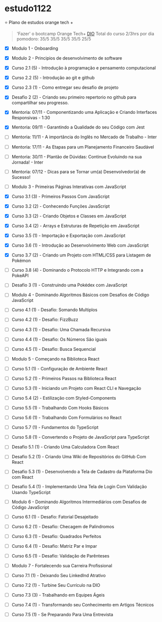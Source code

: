# estudo1122

⭐ Plano de estudos orange tech + 
> 'Fazer' o bootcamp Orange Tech+ [DIO](https://web.dio.me/track/orange-tech?tab=mentoring)
> Total do curso 2/3hrs por dia
> pomodoro: 35/5 35/5 35/5 35/5 25/5  

- [X] Modulo 1 - Onboarding  

- [X] Modulo 2 - Principios de desenvolvimento de software
- [X] Curso 2.1 (5) - Introdução à programação e pensamento computacional
- [X] Curso 2.2 (5) - Introdução ao git e github
- [X] Curso 2.3 (1) - Como entregar seu desafio de projeto
- [X] Desafio 2 (2) - Criando seu primeiro repertorio no github para compartilhar seu progresso.

- [X] Mentoria: 07/11 - Componentizando uma Aplicação e Criando Interfaces Responsivas - 1:30
- [X] Mentoria: 09/11 - Garantindo a Qualidade do seu Código com Jest
- [ ] Mentoria: 11/11 - A importância do Inglês no Mercado de Trabalho - Inter
- [ ] Mentoria: 17/11 - As Etapas para um Planejamento Financeiro Saudável
- [ ] Mentoria: 30/11 - Plantão de Dúvidas: Continue Evoluindo na sua Jornada! - Inter
- [ ] Mentoria: 07/12 - Dicas para se Tornar um(a) Desenvolvedor(a) de Sucesso!  

- [ ] Modulo 3 - Primeiras Páginas Interativas com JavaScript
- [X] Curso 3.1 (3) - Primeiros Passos Com JavaScript
- [X] Curso 3.2 (2) - Conhecendo Funções JavaScript
- [X] Curso 3.3 (2) - Criando Objetos e Classes em JavaScript
- [X] Curso 3.4 (2) - Arrays e Estruturas de Repetição em JavaScript
- [X] Curso 3.5 (1) - Importação e Exportação com JavaScript
- [X] Curso 3.6 (1) - Introdução ao Desenvolvimento Web com JavaScript
- [X] Curso 3.7 (2) - Criando um Projeto com HTML/CSS para Listagem de Pokémon
- [ ] Curso 3.8 (4) - Dominando o Protocolo HTTP e Integrando com a PokeAPI
- [ ] Desafio 3 (1) - Construindo uma Pokédex com JavaScript  

- [ ] Modulo 4 - Dominando Algoritmos Básicos com Desafios de Código JavaScript
- [ ] Curso 4.1 (1) - Desafio: Somando Multiplos
- [ ] Curso 4.2 (1) - Desafio: FizzBuzz
- [ ] Curso 4.3 (1) - Desafio: Uma Chamada Recursiva
- [ ] Curso 4.4 (1) - Desafio: Os Números São iguais
- [ ] Curso 4.5 (1) - Desafio: Busca Sequencial  

- [ ] Modulo 5 - Começando na Biblioteca React
- [ ] Curso 5.1 (1) - Configuração de Ambiente React
- [ ] Curso 5.2 (1) - Primeiros Passos na Biblioteca React
- [ ] Curso 5.3 (1) - Iniciando um Projeto com React CLI e Navegação
- [ ] Curso 5.4 (2) - Estilização com Styled-Components
- [ ] Curso 5.5 (1) - Trabalhando Com Hooks Básicos
- [ ] Curso 5.6 (1) - Trabalhando Com Formulários no React
- [ ] Curso 5.7 (1) - Fundamentos do TypeScript
- [ ] Curso 5.8 (1) - Convertendo o Projeto de JavaScript para TypeScript
- [ ] Desafio 5.1 (1) - Criando Uma Calculadora Com React
- [ ] Desafio 5.2 (1) - Criando Uma Wiki de Repositórios do GitHub Com React
- [ ] Desafio 5.3 (1) - Desenvolvendo a Tela de Cadastro da Plataforma Dio com React
- [ ] Desafio 5.4 (1) - Implementando Uma Tela de Login Com Validação Usando TypeScript  

- [ ] Modulo 6 - Dominando Algoritmos Intermediários com Desafios de Código JavaScript
- [ ] Curso 6.1 (1) - Desafio: Fatorial Desajeitado
- [ ] Curso 6.2 (1) - Desafio: Checagem de Palindromos
- [ ] Curso 6.3 (1) - Desafio: Quadrados Perfeitos
- [ ] Curso 6.4 (1) - Desafio: Matriz Par e Impar
- [ ] Curso 6.5 (1) - Desafio: Validação de Parênteses

- [ ] Modulo 7 - Fortalecendo sua Carreira Profissional
- [ ] Curso 7.1 (1) - Deixando Seu LinkedInd Atrativo
- [ ] Curso 7.2 (1) - Turbine Seu Currículo na DIO
- [ ] Curso 7.3 (3) - Trabalhando em Equipes Ágeis
- [ ] Curso 7.4 (1) - Transformando seu Conhecimento em Artigos Técnicos
- [ ] Curso 7.5 (1) - Se Preparando Para Uma Entrevista
